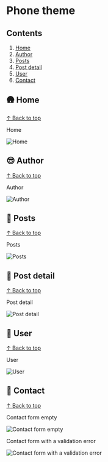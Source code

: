 # Phone theme #

## Contents

1. [Home](#-home)
1. [Author](#-author)
1. [Posts](#-posts)
1. [Post detail](#-post-detail)
1. [User](#-user)
1. [Contact](#-contact)

## 🛖 Home
[↑ Back to top](#contents)

Home

![Home](./assets/screenshots/phone/home.phone.dark.png)

## 😎 Author
[↑ Back to top](#contents)

Author

![Author](./assets/screenshots/phone/author.phone.dark.png)

## 📜 Posts
[↑ Back to top](#contents)

Posts

![Posts](./assets/screenshots/phone/posts.phone.dark.png)

## 📰 Post detail
[↑ Back to top](#contents)

Post detail

![Post detail](./assets/screenshots/phone/post-detail.phone.dark.png)

## 🧑 User
[↑ Back to top](#contents)

User

![User](./assets/screenshots/phone/user.phone.dark.png)

## 📲 Contact
[↑ Back to top](#contents)

Contact form empty

![Contact form empty](./assets/screenshots/phone/contact.phone.dark.png)

Contact form with a validation error

![Contact form with a validation error](./assets/screenshots/phone/contact-error.phone.dark.png)